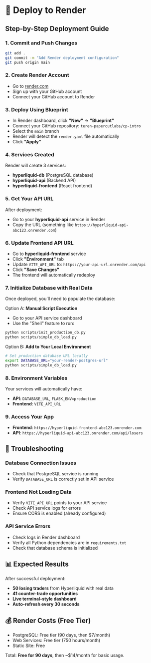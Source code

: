# 🚀 Deploy to Render

## Step-by-Step Deployment Guide

### 1. **Commit and Push Changes**
```bash
git add .
git commit -m "Add Render deployment configuration"
git push origin main
```

### 2. **Create Render Account**
- Go to [render.com](https://render.com)
- Sign up with your GitHub account
- Connect your GitHub account to Render

### 3. **Deploy Using Blueprint**
- In Render dashboard, click **"New"** → **"Blueprint"**
- Connect your GitHub repository: `teren-papercutlabs/cp-intro`
- Select the `main` branch
- Render will detect the `render.yaml` file automatically
- Click **"Apply"**

### 4. **Services Created**
Render will create 3 services:
- **hyperliquid-db** (PostgreSQL database)
- **hyperliquid-api** (Backend API)
- **hyperliquid-frontend** (React frontend)

### 5. **Get Your API URL**
After deployment:
- Go to your **hyperliquid-api** service in Render
- Copy the URL (something like `https://hyperliquid-api-abc123.onrender.com`)

### 6. **Update Frontend API URL**
- Go to **hyperliquid-frontend** service
- Click **"Environment"** tab
- Update `VITE_API_URL` to: `https://your-api-url.onrender.com/api`
- Click **"Save Changes"**
- The frontend will automatically redeploy

### 7. **Initialize Database with Real Data**
Once deployed, you'll need to populate the database:

Option A: **Manual Script Execution**
- Go to your API service dashboard
- Use the "Shell" feature to run:
```bash
python scripts/init_production_db.py
python scripts/simple_db_load.py
```

Option B: **Add to Your Local Environment**
```bash
# Set production database URL locally
export DATABASE_URL="your-render-postgres-url"
python scripts/simple_db_load.py
```

### 8. **Environment Variables**
Your services will automatically have:
- **API**: `DATABASE_URL`, `FLASK_ENV=production`
- **Frontend**: `VITE_API_URL`

### 9. **Access Your App**
- **Frontend**: `https://hyperliquid-frontend-abc123.onrender.com`
- **API**: `https://hyperliquid-api-abc123.onrender.com/api/losers`

## 🔧 Troubleshooting

### Database Connection Issues
- Check that PostgreSQL service is running
- Verify `DATABASE_URL` is correctly set in API service

### Frontend Not Loading Data
- Verify `VITE_API_URL` points to your API service
- Check API service logs for errors
- Ensure CORS is enabled (already configured)

### API Service Errors
- Check logs in Render dashboard
- Verify all Python dependencies are in `requirements.txt`
- Check that database schema is initialized

## 📊 Expected Results
After successful deployment:
- **50 losing traders** from Hyperliquid with real data
- **41 counter-trade opportunities** 
- **Live terminal-style dashboard**
- **Auto-refresh every 30 seconds**

## 💰 Render Costs (Free Tier)
- PostgreSQL: Free tier (90 days, then $7/month)
- Web Services: Free tier (750 hours/month)
- Static Site: Free

Total: **Free for 90 days**, then ~$14/month for basic usage.